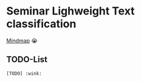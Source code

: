 # Seminar Lighweight Text classification

[Mindmap](https://www.mindmeister.com/2089883874) :sob:
## TODO-List
```
[TODO] :wink:
```


   [TODO]: ❗
   [DONE]: ✔
   [PENDING]: 🕒
